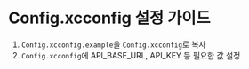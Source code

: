 # Config.xcconfig 설정 가이드

1. `Config.xcconfig.example`을 `Config.xcconfig`로 복사
2. `Config.xcconfig`에 API_BASE_URL, API_KEY 등 필요한 값 설정
